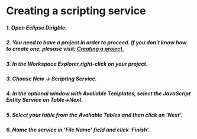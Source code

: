 <h1>Creating a scripting service</h1>
<h5>1. Open Eclipse Dirigble.</h5>
<h5>2. You need to have a project in order to proceed. If you don't know how to create one, plesase visit: <a href="https://github.com/dirigiblelabs/curriculum/blob/master/BorislavTodorov/Documentation/Creating%20a%20project.md">Creating a project.</a></h5>
<h5>3. In the Workspace Explorer,right-click on your project.</h5>
<h5>3. Choose New -> Scripting Service.</h5>
<h5>4. In the optional window with Avaliable Templates, select the JavaScript Entity Service on Table->Next.
<h5>5. Select your table from the Avaliable Tables and then click on 'Next'.</h5>
<h5>6. Name the service in 'File Name' field and click 'Finish'.</h5>


  
